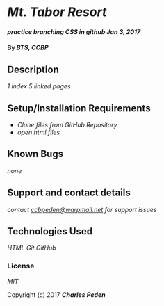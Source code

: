 # _Mt. Tabor Resort_

#### _practice branching CSS in github Jan 3, 2017_

#### By _**BTS, CCBP**_

## Description

_1 index 5 linked pages_

## Setup/Installation Requirements

* _Clone files from GitHub Repository_
* _open html files_


## Known Bugs

_none_

## Support and contact details

_contact ccbpeden@warpmail.net for support issues_

## Technologies Used

_HTML_
_Git_
_GitHub_

### License

*MIT*

Copyright (c) 2017 **_Charles Peden_**

